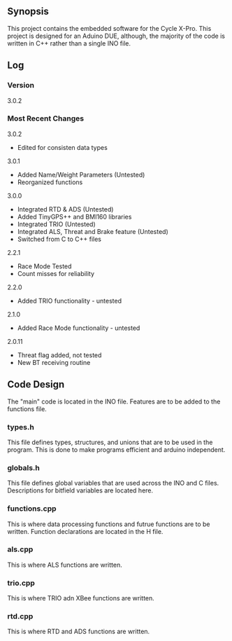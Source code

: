 ## Synopsis

This project contains the embedded software for the Cycle X-Pro. This project is designed for an Aduino DUE, although, the majority of the code is written in C++ rather than a single INO file.

## Log

### Version

3.0.2

### Most Recent Changes

3.0.2
- Edited for consisten data types

3.0.1
- Added Name/Weight Parameters (Untested)
- Reorganized functions

3.0.0
- Integrated RTD & ADS (Untested)
- Added TinyGPS++ and BMI160 libraries
- Integrated TRIO (Untested)
- Integrated ALS, Threat and Brake feature (Untested)
- Switched from C to C++ files

2.2.1
- Race Mode Tested
- Count misses for reliability

2.2.0
- Added TRIO functionality - untested

2.1.0
- Added Race Mode functionality - untested

2.0.11
- Threat flag added, not tested
- New BT receiving routine

## Code Design

The "main" code is located in the INO file. Features are to be added to the functions file.

### types.h

This file defines types, structures, and unions that are to be used in the program. This is done to make programs efficient and arduino independent.

### globals.h

This file defines global variables that are used across the INO and C files. Descriptions for bitfield variables are located here.

### functions.cpp

This is where data processing functions and futrue functions are to be written. Function declarations are located in the H file.

### als.cpp

This is where ALS functions are written.

### trio.cpp

This is where TRIO adn XBee functions are written.

### rtd.cpp

This is where RTD and ADS functions are written.
